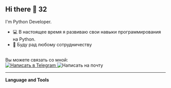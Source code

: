 ## Hi there 👋 32
I'm Python Developer.
<ul>
  <li>💻 В настоящее время я развиваю свои навыки программирования на Python.</li>
  <li>👋 Буду рад любому сотрудничеству</li>
</ul>
<br>
<div>Вы можете связать со мной: </div>
<a title="Telegram" href="https://t.me/C16H13ClN2O2" target="_blank">
    <img src="https://img.shields.io/badge/Telegram-2CA5E0?style=for-the-badge&logo=telegram&logoColor=white" alt="Написать в Telegram" />
</a>
<a title="Gmail" target="_blank">
  <img src="https://img.shields.io/badge/Gmail-D14836?style=for-the-badge&logo=gmail&logoColor=white" alt="Написать на почту">
</a>

<hr>
<strong>Language and Tools</strong>

